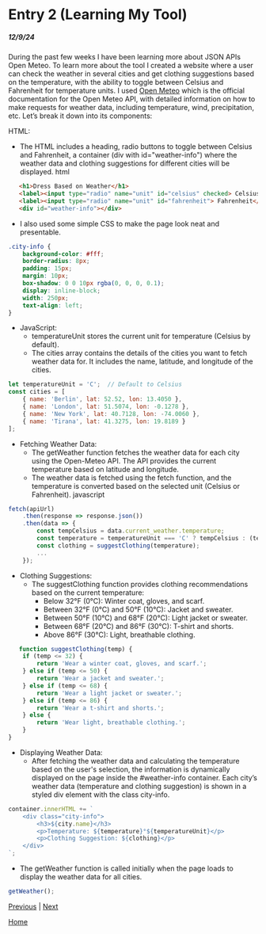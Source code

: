 # Entry 2 (Learning My Tool)
##### 12/9/24
During the past few weeks I have been learning more about JSON APIs Open Meteo. To learn more about the tool I created a website where a user can check the weather in several cities and get clothing suggestions based on the temperature, with the ability to toggle between Celsius and Fahrenheit for temperature units. I used [Open Meteo](https://open-meteo.com/) which is the official documentation for the Open Meteo API, with detailed information on how to make requests for weather data, including temperature, wind, precipitation, etc. Let’s break it down into its components:

HTML:
 * The HTML includes a heading, radio buttons to toggle between Celsius and Fahrenheit, a container (div with id="weather-info") where the weather data and clothing suggestions for different cities will be displayed.
html
  ```html
     <h1>Dress Based on Weather</h1>
     <label><input type="radio" name="unit" id="celsius" checked> Celsius</label>
     <label><input type="radio" name="unit" id="fahrenheit"> Fahrenheit</label>
     <div id="weather-info"></div>
  ```
* I also used some simple CSS  to make the page look neat and presentable. 

```css
.city-info {
    background-color: #fff;
    border-radius: 8px;
    padding: 15px;
    margin: 10px;
    box-shadow: 0 0 10px rgba(0, 0, 0, 0.1);
    display: inline-block;
    width: 250px;
    text-align: left;
}
```
* JavaScript:
   * temperatureUnit stores the current unit for temperature (Celsius by default).
   * The cities array contains the details of the cities you want to fetch weather data for. It includes the name, latitude, and longitude of the cities.
```js
let temperatureUnit = 'C';  // Default to Celsius
const cities = [
    { name: 'Berlin', lat: 52.52, lon: 13.4050 },
    { name: 'London', lat: 51.5074, lon: -0.1278 },
    { name: 'New York', lat: 40.7128, lon: -74.0060 },
    { name: 'Tirana', lat: 41.3275, lon: 19.8189 }
];
```
* Fetching Weather Data:
    * The getWeather function fetches the weather data for each city using the Open-Meteo API. The API provides the current temperature based on latitude and longitude.
    * The weather data is fetched using the fetch function, and the temperature is converted based on the selected unit (Celsius or Fahrenheit).
javascript
```js
fetch(apiUrl)
    .then(response => response.json())
    .then(data => {
        const tempCelsius = data.current_weather.temperature;
        const temperature = temperatureUnit === 'C' ? tempCelsius : (tempCelsius * 9/5) + 32;
        const clothing = suggestClothing(temperature);
        ...
    });
```
* Clothing Suggestions:
  * The suggestClothing function provides clothing recommendations based on the current temperature:
      * Below 32°F (0°C): Winter coat, gloves, and scarf.
       * Between 32°F (0°C) and 50°F (10°C): Jacket and sweater.
      * Between 50°F (10°C) and 68°F (20°C): Light jacket or sweater.
      * Between 68°F (20°C) and 86°F (30°C): T-shirt and shorts.
      * Above 86°F (30°C): Light, breathable clothing.
```js
   function suggestClothing(temp) {
    if (temp <= 32) {
        return 'Wear a winter coat, gloves, and scarf.';
    } else if (temp <= 50) {
        return 'Wear a jacket and sweater.';
    } else if (temp <= 68) {
        return 'Wear a light jacket or sweater.';
    } else if (temp <= 86) {
        return 'Wear a t-shirt and shorts.';
    } else {
        return 'Wear light, breathable clothing.';
    }
}
```
* Displaying Weather Data:
    * After fetching the weather data and calculating the temperature based on the user's selection, the information is dynamically displayed on the page inside the #weather-info container. Each city’s weather data (temperature and clothing suggestion) is shown in a styled div element with the class city-info.

```js
container.innerHTML += `
    <div class="city-info">
        <h3>${city.name}</h3>
        <p>Temperature: ${temperature}°${temperatureUnit}</p>
        <p>Clothing Suggestion: ${clothing}</p>
    </div>
`;
```
* The getWeather function is called initially when the page loads to display the weather data for all cities.
```js
getWeather();
```






[Previous](entry01.md) | [Next](entry03.md)

[Home](../README.md)
